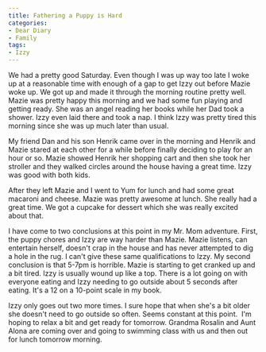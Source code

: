 ```yaml
---
title: Fathering a Puppy is Hard
categories:
- Dear Diary
- Family
tags:
- Izzy
---
```


We had a pretty good Saturday. Even though I was up way too late I woke up at a reasonable time with enough of a gap to get Izzy out before Mazie woke up. We got up and made it through the morning routine pretty well. Mazie was pretty happy this morning and we had some fun playing and getting ready. She was an angel reading her books while her Dad took a shower. Izzy even laid there and took a nap. I think Izzy was pretty tired this morning since she was up much later than usual.

My friend Dan and his son Henrik came over in the morning and Henrik and Mazie stared at each other for a while before finally deciding to play for an hour or so. Mazie showed Henrik her shopping cart and then she took her stroller and they walked circles around the house having a great time. Izzy was good with both kids.

After they left Mazie and I went to Yum for lunch and had some great macaroni and cheese. Mazie was pretty awesome at lunch. She really had a great time. We got a cupcake for dessert which she was really excited about that.

I have come to two conclusions at this point in my Mr. Mom adventure. First, the puppy chores and Izzy are way harder than Mazie. Mazie listens, can entertain herself, doesn't crap in the house and has never attempted to dig a hole in the rug. I can't give these same qualifications to Izzy. My second conclusion is that 5-7pm is horrible. Mazie is starting to get cranked up and a bit tired. Izzy is usually wound up like a top. There is a lot going on with everyone eating and Izzy needing to go outside about 5 seconds after eating. It's a 12 on a 10-point scale in my book.

Izzy only goes out two more times. I sure hope that when she's a bit older she doesn't need to go outside so often. Seems constant at this point.  I'm hoping to relax a bit and get ready for tomorrow. Grandma Rosalin and Aunt Alona are coming over and going to swimming class with us and then out for lunch tomorrow morning.
